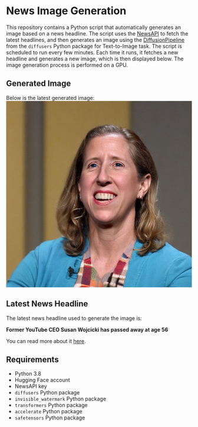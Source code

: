 # News Image Generation
This repository contains a Python script that automatically generates an image based on a news headline. The script uses the [NewsAPI](https://newsapi.org/) to fetch the latest headlines, and then generates an image using the [DiffusionPipeline](https://github.com/huggingface/diffusers) from the `diffusers` Python package for Text-to-Image task.
The script is scheduled to run every few minutes. Each time it runs, it fetches a new headline and generates a new image, which is then displayed below. The image generation process is performed on a GPU.

## Generated Image
Below is the latest generated image:
![Generated Image](image.png)

## Latest News Headline
The latest news headline used to generate the image is:

**Former YouTube CEO Susan Wojcicki has passed away at age 56**

You can read more about it [here](https://news.google.com/rss/articles/CBMimgFBVV95cUxOZXJ5OVZpNnQ5MU1nVU5TVzdwYlNuNGxvWWtsWkx3UlN0eUM3Tll1SHRGSnFlNHNSWHNqVVduTjI5Q2FPdmp1cERmR1gxNFJLSVZVOE5zWFU3Nm5PMVhXdDdxZk9vQXR5dU5KQ0g4UWVReTF4SG5PUXRPSlowdU9iX1czYndWZXNJcjBfUGZWYjEyc3NKcUpRdjF3?oc=5).

## Requirements
- Python 3.8
- Hugging Face account
- NewsAPI key
- `diffusers` Python package
- `invisible_watermark` Python package
- `transformers` Python package
- `accelerate` Python package
- `safetensors` Python package
